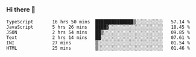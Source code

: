 ### Hi there 👋

<!--START_SECTION:waka-->

```text
TypeScript       16 hrs 50 mins  ██████████████▒░░░░░░░░░░   57.14 %
JavaScript       5 hrs 26 mins   ████▓░░░░░░░░░░░░░░░░░░░░   18.45 %
JSON             2 hrs 54 mins   ██▒░░░░░░░░░░░░░░░░░░░░░░   09.85 %
Text             2 hrs 14 mins   ██░░░░░░░░░░░░░░░░░░░░░░░   07.61 %
INI              27 mins         ▒░░░░░░░░░░░░░░░░░░░░░░░░   01.54 %
HTML             25 mins         ▒░░░░░░░░░░░░░░░░░░░░░░░░   01.46 %
```

<!--END_SECTION:waka-->

<!--
**arlenxuzj/arlenxuzj** is a ✨ _special_ ✨ repository because its `README.md` (this file) appears on your GitHub profile.

Here are some ideas to get you started:

- 🔭 I’m currently working on ...
- 🌱 I’m currently learning ...
- 👯 I’m looking to collaborate on ...
- 🤔 I’m looking for help with ...
- 💬 Ask me about ...
- 📫 How to reach me: ...
- 😄 Pronouns: ...
- ⚡ Fun fact: ...
-->
